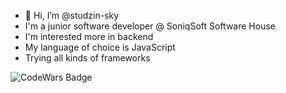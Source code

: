 - 👋 Hi, I’m @studzin-sky
- I'm a junior software developer @ SoniqSoft Software House 
- I'm interested more in backend 
- My language of choice is JavaScript
- Trying all kinds of frameworks

<img alt="CodeWars Badge" src="https://www.codewars.com/users/studzin-sky/badges/small">

<!---
studzin-sky/studzin-sky is a ✨ special ✨ repository because its `README.md` (this file) appears on your GitHub profile.
You can click the Preview link to take a look at your changes.
--->
